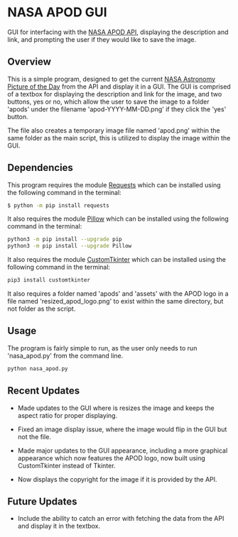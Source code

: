 # NASA APOD GUI
GUI for interfacing with the [NASA APOD API](https://api.nasa.gov/), displaying the description and link, and prompting the user if they would like to save the image.

## Overview
This is a simple program, designed to get the current [NASA Astronomy Picture of the Day](https://apod.nasa.gov/apod/astropix.html) from the API and display it in a GUI. The GUI is comprised of a textbox for displaying the description and link for the image, and two buttons, yes or no, which allow the user to save the image to a folder 'apods' under the filename 'apod-YYYY-MM-DD.png' if they click the 'yes' button.

The file also creates a temporary image file named 'apod.png' within the same folder as the main script, this is utilized to display the image within the GUI.

## Dependencies
This program requires the module [Requests](https://pypi.org/project/requests/) which can be installed using the following command in the terminal:
```bash
$ python -m pip install requests
```

It also requires the module [Pillow](https://pypi.org/project/Pillow/) which can be installed using the following command in the terminal:
```bash
python3 -m pip install --upgrade pip
python3 -m pip install --upgrade Pillow
```

It also requires the module [CustomTkinter](https://github.com/TomSchimansky/CustomTkinter) which can be installed using the following command in the terminal:
```bash
pip3 install customtkinter
```

It also requires a folder named 'apods' and 'assets' with the APOD logo in a file named 'resized_apod_logo.png' to exist within the same directory, but not folder as the script.

## Usage
The program is fairly simple to run, as the user only needs to run 'nasa_apod.py' from the command line.
```bash
python nasa_apod.py
```

## Recent Updates

- Made updates to the GUI where is resizes the image and keeps the aspect ratio for proper displaying.

- Fixed an image display issue, where the image would flip in the GUI but not the file.

- Made major updates to the GUI appearance, including a more graphical appearance which now features the APOD logo, now built using CustomTkinter instead of Tkinter.

- Now displays the copyright for the image if it is provided by the API.


## Future Updates

- Include the ability to catch an error with fetching the data from the API and display it in the textbox.
